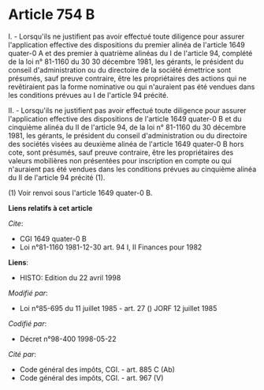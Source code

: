 # Article 754 B

I. - Lorsqu'ils ne justifient pas avoir effectué toute diligence pour assurer l'application effective des dispositions du
premier alinéa de l'article 1649 quater-0 A et des premier à quatrième alinéas du I de l'article 94, complété de la loi n°
81-1160 du 30 30 décembre 1981, les gérants, le président du conseil d'administration ou du directoire de la société
émettrice sont présumés, sauf preuve contraire, être les propriétaires des actions qui ne revêtiraient pas la forme
nominative ou qui n'auraient pas été vendues dans les conditions prévues au I de l'article 94 précité.

II. - Lorsqu'ils ne justifient pas avoir effectué toute diligence pour assurer l'application effective des dispositions de
l'article 1649 quater-0 B et du cinquième alinéa du II de l'article 94, de la loi n° 81-1160 du 30 décembre 1981, les
gérants, le président du conseil d'administration ou du directoire des sociétés visées au deuxième alinéa de l'article 1649
quater-0 B hors cote, sont présumés, sauf preuve contraire, être les propriétaires des valeurs mobilières non présentées pour
inscription en compte ou qui n'auraient pas été vendues dans les conditions prévues au cinquième alinéa du II de l'article 94
précité (1).

(1) Voir renvoi sous l'article 1649 quater-0 B.

**Liens relatifs à cet article**

_Cite_:

  - CGI 1649 quater-0 B
  - Loi n°81-1160 1981-12-30 art. 94 I, II Finances pour 1982

**Liens**:

  - HISTO: Edition du 22 avril 1998

_Modifié par_:

  - Loi n°85-695 du 11 juillet 1985 - art. 27 () JORF 12 juillet 1985

_Codifié par_:

  - Décret n°98-400 1998-05-22

_Cité par_:

  - Code général des impôts, CGI. - art. 885 C (Ab)
  - Code général des impôts, CGI. - art. 967 (V)
